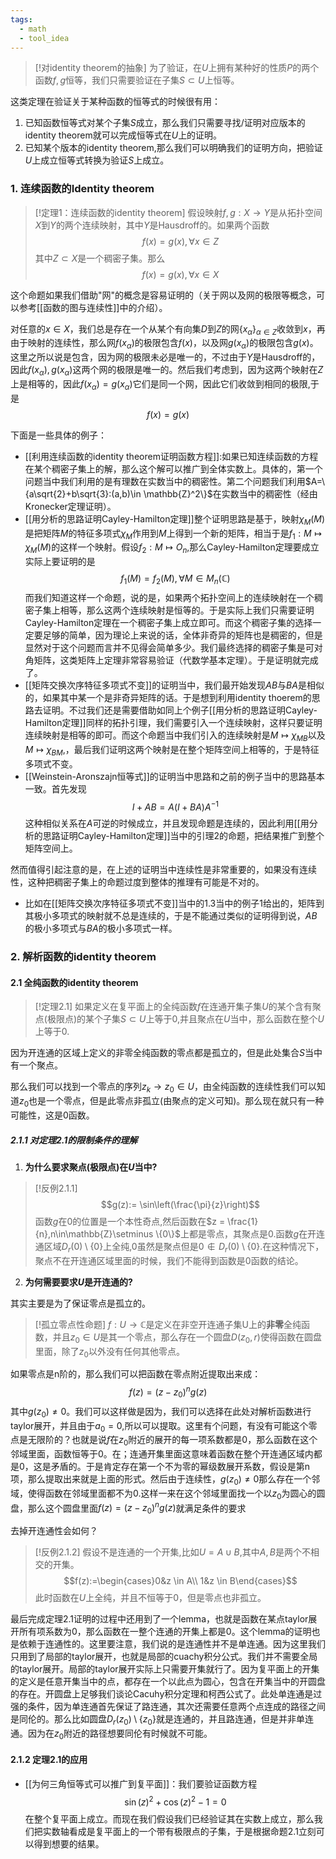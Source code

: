 ```yaml
---
tags:
  - math
  - tool_idea
---
```


> [!对identity theorem的抽象]
> 为了验证，在$U$上拥有某种好的性质$P$的两个函数$f,g$恒等，我们只需要验证在子集$S\subset U$上恒等。

这类定理在验证关于某种函数的恒等式的时候很有用：
1. 已知函数恒等式对某个子集$S$成立，那么我们只需要寻找/证明对应版本的identity theorem就可以完成恒等式在$U$上的证明。
2. 已知某个版本的identity theorem,那么我们可以明确我们的证明方向，把验证$U$上成立恒等式转换为验证$S$上成立。

### 1. 连续函数的Identity theorem

>[!定理1：连续函数的identity theorem]
> 假设映射$f,g:X\to Y$是从拓扑空间$X$到$Y$的两个连续映射，其中$Y$是Hausdroff的。如果两个函数$$f(x)=g(x),\forall x\in Z$$其中$Z\subset X$是一个稠密子集。那么$$f(x)=g(x),\forall x\in X$$

这个命题如果我们借助"网"的概念是容易证明的（关于网以及网的极限等概念，可以参考[[函数的图与连续性]]中的介绍）。

对任意的$x \in X$，我们总是存在一个从某个有向集$D$到$Z$的网$\{x_{\alpha}\}_{\alpha \in Z}$收敛到$x$，再由于映射的连续性，那么网$f(x_{\alpha})$的极限包含$f(x)$，以及网$g(x_{\alpha})$的极限包含$g(x)$。这里之所以说是包含，因为网的极限未必是唯一的，不过由于$Y$是Hausdroff的，因此$f(x_{\alpha}),g(x_{\alpha})$这两个网的极限是唯一的。然后我们考虑到，因为这两个映射在$Z$上是相等的，因此$f(x_{\alpha})=g(x_{\alpha})$它们是同一个网，因此它们收敛到相同的极限,于是$$f(x)=g(x)$$

下面是一些具体的例子：

* [[利用连续函数的identity theorem证明函数方程]]:如果已知连续函数的方程在某个稠密子集上的解，那么这个解可以推广到全体实数上。具体的，第一个问题当中我们利用的是有理数在实数当中的稠密性。第二个问题我们利用$A=\{a\sqrt{2}+b\sqrt{3}:(a,b)\in \mathbb{Z}^2\}$在实数当中的稠密性（经由Kronecker定理证明）。
* [[用分析的思路证明Cayley-Hamilton定理]]整个证明思路是基于，映射$\chi_M(M)$是把矩阵$M$的特征多项式$\chi_M$作用到$M$上得到一个新的矩阵，相当于是$f_1:M\mapsto \chi_M(M)$的这样一个映射。假设$f_2:M\mapsto O_n$,那么Cayley-Hamilton定理要成立实际上要证明的是$$f_1(M)=f_2(M),\forall M \in M_n(\mathbb{C})$$而我们知道这样一个命题，说的是，如果两个拓扑空间上的连续映射在一个稠密子集上相等，那么这两个连续映射是恒等的。于是实际上我们只需要证明Cayley-Hamilton定理在一个稠密子集上成立即可。而这个稠密子集的选择一定要足够的简单，因为理论上来说的话，全体非奇异的矩阵也是稠密的，但是显然对于这个问题而言并不见得会简单多少。我们最终选择的稠密子集是可对角矩阵，这类矩阵上定理非常容易验证（代数学基本定理）。于是证明就完成了。
* [[矩阵交换次序特征多项式不变]]的证明当中，我们最开始发现$AB$与$BA$是相似的，如果其中某一个是非奇异矩阵的话。于是想到利用identity thoerem的思路去证明。不过我们还是需要借助如同上个例子[[用分析的思路证明Cayley-Hamilton定理]]同样的拓扑引理，我们需要引入一个连续映射，这样只要证明连续映射是相等的即可。而这个命题当中我们引入的连续映射是$M\mapsto \chi_{MB}$以及$M\mapsto \chi_{BM}$,，最后我们证明这两个映射是在整个矩阵空间上相等的，于是特征多项式不变。
* [[Weinstein-Aronszajn恒等式]]的证明当中思路和之前的例子当中的思路基本一致。首先发现$$I+AB=A(I+BA)A^{-1}$$这种相似关系在$A$可逆的时候成立，并且发现命题是连续的，因此利用[[用分析的思路证明Cayley-Hamilton定理]]当中的引理2的命题，把结果推广到整个矩阵空间上。

然而值得引起注意的是，在上述的证明当中连续性是非常重要的，如果没有连续性，这种把稠密子集上的命题过度到整体的推理有可能是不对的。

* 比如在[[矩阵交换次序特征多项式不变]]当中的1.3当中的例子1给出的，矩阵到其极小多项式的映射就不总是连续的，于是不能通过类似的证明得到说，$AB$的极小多项式与$BA$的极小多项式一样。

### 2. 解析函数的identity theorem

#### 2.1 全纯函数的identity theorem

> [!定理2.1]
> 如果定义在复平面上的全纯函数$f$在连通开集子集$U$的某个含有聚点(极限点)的某个子集$S\subset U$上等于0,并且聚点在$U$当中，那么函数在整个$U$上等于0. 

因为开连通的区域上定义的非零全纯函数的零点都是孤立的，但是此处集合$S$当中有一个聚点。

那么我们可以找到一个零点的序列$z_k \to z_0 \in U$，由全纯函数的连续性我们可以知道$z_0$也是一个零点，但是此零点非孤立(由聚点的定义可知)。那么现在就只有一种可能性，这是0函数。

##### 2.1.1 对定理2.1的限制条件的理解 

1.  **为什么要求聚点(极限点)在$U$当中?**

> [!反例2.1.1]
> $$g(z):= \sin\left(\frac{\pi}{z}\right)$$
> 函数$g$在0的位置是一个本性奇点,然后函数在$z = \frac{1}{n},n\in\mathbb{Z}\setminus \{0\}$上都是零点，其聚点是$0$.函数$g$在开连通区域$D_r(0)\setminus\{0\}$上全纯,0虽然是聚点但是$0 \not \in D_r(0)\setminus\{0\}$.在这种情况下，聚点不在开连通区域里面的时候，我们不能得到函数是0函数的结论。

2. **为何需要要求$U$是开连通的?**

其实主要是为了保证零点是孤立的。

> [!孤立零点性命题]
> $f:U\to\mathbb{C}$是定义在非空开连通子集U上的**非零**全纯函数，并且$z_0\in U$是其一个零点，那么存在一个圆盘$D(z_0,r)$使得函数在圆盘里面，除了$z_0$以外没有任何其他零点。


如果零点是n阶的，那么我们可以把函数在零点附近提取出来成：$$f(z)=(z-z_0)^ng(z)$$其中$g(z_0)\neq0$。我们可以这样做是因为，我们可以选择在此处对解析函数进行taylor展开，并且由于$a_0=0$,所以可以提取。这里有个问题，有没有可能这个零点是无限阶的？也就是说$f$在$z_0$附近的展开的每一项系数都是0，那么函数在这个邻域里面，函数恒等于0。在；连通开集里面这意味着函数在整个开连通区域内都是0，这是矛盾的。于是肯定存在第一个不为零的幂级数展开系数，假设是第n项，那么提取出来就是上面的形式。然后由于连续性，$g(z_0)\neq0$那么存在一个邻域，使得函数在邻域里面都不为0.这样一来在这个邻域里面找一个以$z_0$为圆心的圆盘，那么这个圆盘里面$f(z)=(z-z_0)^ng(z)$就满足条件的要求

去掉开连通性会如何？

> [!反例2.1.2]
> 假设不是连通的一个开集,比如$U=A\cup B$,其中$A,B$是两个不相交的开集。
> $$f(z):=\begin{cases}0&z \in A\\ 1&z \in B\end{cases}$$
> 此时函数在$U$上全纯，并且不恒等于0，但是零点也非孤立。

最后完成定理2.1证明的过程中还用到了一个lemma，也就是函数在某点taylor展开所有项系数为0，那么函数在一整个连通的开集上都是0。这个lemma的证明也是依赖于连通性的。这里要注意，我们说的是连通性并不是单连通。因为这里我们只用到了局部的taylor展开，也就是局部的cuachy积分公式。我们并不需要全局的taylor展开。局部的taylor展开实际上只需要开集就行了。因为复平面上的开集的定义是任意开集当中的点，都存在一个以此点为圆心，包含在开集当中的开圆盘的存在。开圆盘上足够我们谈论Cacuhy积分定理和柯西公式了。此处单连通是过强的条件，因为单连通首先保证了路连通，其次还需要任意两个点连成的路径之间是同伦的。那么比如圆盘$D_r(z_0)\setminus\{z_0\}$就是连通的，并且路连通，但是并非单连通。因为在$z_0$附近的路径想要同伦有时候就不可能。

#### 2.1.2 定理2.1的应用

* [[为何三角恒等式可以推广到复平面]]：我们要验证函数方程$$\sin(z)^2+\cos(z)^2-1=0$$在整个复平面上成立。而现在我们假设我们已经验证其在实数上成立，那么我们把实数轴看成是复平面上的一个带有极限点的子集，于是根据命题2.1立刻可以得到想要的结果。
